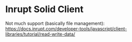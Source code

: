 # Inrupt Solid Client
Not much support (basically file management):
https://docs.inrupt.com/developer-tools/javascript/client-libraries/tutorial/read-write-data/
